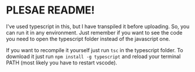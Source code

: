 # PLESAE README!

I've used typescript in this, but I have transpiled it before uploading. So, you can run it in any environment.
Just remember if you want to see the code you need to open the typescript folder instead of the javascript one.

If you want to recompile it yourself just run `tsc` in the typescript folder.
To download it just run `npm install -g typescript` and reload your terminal PATH (most likely you have to restart vscode).
